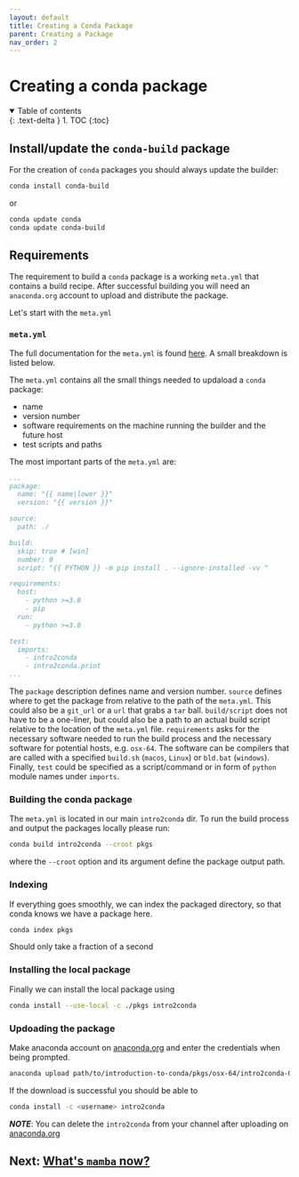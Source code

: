 ```yaml
---
layout: default
title: Creating a Conda Package
parent: Creating a Package 
nav_order: 2
---
```


# Creating a conda package

<details open markdown="block">
  <summary>
    Table of contents
  </summary>
  {: .text-delta }
1. TOC
{:toc}
</details>

## Install/update the `conda-build` package

For the creation of `conda` packages you should always update the builder:
```bash
conda install conda-build
```
or
```bash
conda update conda
conda update conda-build
```

## Requirements

The requirement to build a `conda` package is a working `meta.yml` that contains
a build recipe. After successful building you will need an `anaconda.org` 
account to upload and distribute the package.

Let's start with the `meta.yml`

### `meta.yml`

The full documentation for the `meta.yml` is found
[here](https://docs.conda.io/projects/conda-build/en/latest/resources/define-metadata.html#run).
A small breakdown is listed below.

The `meta.yml` contains all the small things needed to updaload a `conda`
package:
* name
* version number
* software requirements on the machine running the builder and the future host
* test scripts and paths

The most important parts of the `meta.yml` are:

```yaml
...
package:
  name: "{{ name|lower }}"
  version: "{{ version }}"

source:
  path: ./

build:
  skip: true # [win]
  number: 0
  script: "{{ PYTHON }} -m pip install . --ignore-installed -vv "

requirements:
  host:
    - python >=3.8
    - pip
  run:
    - python >=3.8

test:
  imports:
    - intro2conda
    - intro2conda.print
...
```

The `package` description defines name and version number. `source` defines
where to get the package from relative to the path of the `meta.yml`. This could
also be a `git_url` or a `url` that grabs a `tar` ball. `build/script` does not
have to be a one-liner, but could also be a path to an actual build script
relative to the location of the `meta.yml` file. `requirements` asks for the
necessary software needed to run the build process and the necessary software
for potential hosts, e.g. `osx-64`. The software can be compilers that are
called with a specified `build.sh` (`macos`, `Linux`) or `bld.bat` (`windows`).
Finally, `test` could be specified as a script/command or in form of `python`
module names under `imports`.

### Building the conda package

The `meta.yml` is located in our main `intro2conda` dir. 
To run the build
process and output the packages locally please run:
```bash 
conda build intro2conda --croot pkgs
```
where the `--croot` option and its argument define the package output path.

### Indexing

If everything goes smoothly, we can index the packaged directory, so that conda
knows we have a package here. 
```bash
conda index pkgs
```
Should only take a fraction of a second

### Installing the local package

Finally we can install the local package using
```bash
conda install --use-local -c ./pkgs intro2conda
```

### Updoading the package

Make anaconda account on [anaconda.org](https://anaconda.org/) and enter the
credentials when being prompted. 

```bash
anaconda upload path/to/introduction-to-conda/pkgs/osx-64/intro2conda-0.0.1-py310_0.tar.bz2
```

If the download is successful you should be able to
```bash
conda install -c <username> intro2conda
```

***NOTE***: You can delete the `intro2conda` from your channel after uploading
on [anaconda.org](https://anaconda.org/)


## Next: [What's `mamba` now?](../mamba.md)